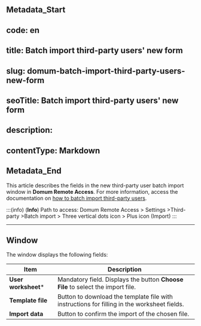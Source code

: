 ## Metadata_Start 
## code: en
## title: Batch import third-party users' new form 
## slug: domum-batch-import-third-party-users-new-form 
## seoTitle: Batch import third-party users' new form 
## description:  
## contentType: Markdown 
## Metadata_End
This article describes the fields in the new third-party user batch import window in **Domum Remote Access**. For more information, access the documentation on [how to batch import third-party users](/v3-32/docs/domum-batch-register-for-third-parties).

:::(info) (**Info**)
Path to access:
Domum Remote Access > Settings >Third-party >Batch import > Three vertical dots icon > Plus icon (Import)
:::

---
## Window
The window displays the following fields:

**Item**|**Description**
|---|---|
**User worksheet***|Mandatory field. Displays the button **Choose File** to select the import file.
**Template file**|Button to download the template file with instructions for filling in the worksheet fields.
**Import data**|Button to confirm the import of the chosen file.

